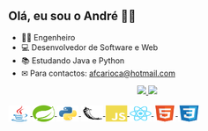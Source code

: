 ## Olá, eu sou o André 👨‍🦲

- 👨‍🎓 Engenheiro
- 💻 Desenvolvedor de Software e Web
- 📚 Estudando Java e Python
- ✉ Para contactos: afcarioca@hotmail.com



<div align="center">
  <a href="https://github.com/afcarioca">
  <img height="180em" src="https://github-readme-stats.vercel.app/api?username=afcarioca&show_icons=true&hide=contribs,prs&cache_seconds=86400&theme=transparent"/>
  <img height="180em" src="https://github-readme-stats.vercel.app/api/top-langs/?username=afcarioca&layout=compact&lagns_count=16&theme=transparent"/>

</div>


<div style="display: inline_block"><br>
  <img align="center"  height="30" width="40" src="https://raw.githubusercontent.com/devicons/devicon/master/icons/java/java-original.svg">
  <img align="center"  height="30" width="40" src="https://raw.githubusercontent.com/devicons/devicon/master/icons/spring/spring-original.svg">
  <img align="center"  height="30" width="40" src="https://raw.githubusercontent.com/devicons/devicon/master/icons/python/python-original.svg">
  <img align="center"  height="30" width="40" src="https://raw.githubusercontent.com/devicons/devicon/master/icons/flask/flask-original.svg">
  <img align="center"  height="30" width="40" src="https://raw.githubusercontent.com/devicons/devicon/master/icons/javascript/javascript-plain.svg">
  <img align="center"  height="30" width="40" src="https://raw.githubusercontent.com/devicons/devicon/master/icons/react/react-original.svg">
  <img align="center"  height="30" width="40" src="https://raw.githubusercontent.com/devicons/devicon/master/icons/html5/html5-original.svg">
  <img align="center"  height="30" width="40" src="https://raw.githubusercontent.com/devicons/devicon/master/icons/css3/css3-original.svg">
 
</div>

  ##
 





  

